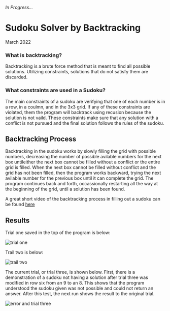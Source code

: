 _In Progress..._
# Sudoku Solver by Backtracking
March 2022

### What is backtracking?
Backtracking is a brute force method that is meant to find all possible solutions. Utilizing constraints, solutions that do not satisfy them are discarded. 

### What constraints are used in a Sudoku?
The main constraints of a sudoku are verifying that one of each number is in a row, in a coulmn, and in the 3x3 grid. If any of these constraints are violated, them the program will backtrack using recusion because the solution is not vaild. These constraints make sure that any solution with a conflict is not pursued and the final solution follows the rules of the sudoku.

## Backtracking Process
Backtracking in the sudoku works by slowly filling the grid with possible numbers, decreasing the number of possible avilable numbers for the next box untileither the next box cannot be filled without a conflict or the entire grid is filled. When the next box cannot be filled without conflict and the grid has not been filled, then the program works backward, trying the next avilable number for the previous box until it can complete the grid. The program continues back and forth, occassionally restarting all the way at the beginning of the grid, until a solution has been found.

A great short video of the backtracking process in filling out a sudoku can be found [here](https://en.wikipedia.org/wiki/Backtracking)

## Results
Trial one saved in the top of the program is below:

![trial one](https://github.com/ZafiroParedes/Data_Structures_and_Algorithms/assets/91034132/63573d9b-4379-49e9-b4fd-4c48bd99787f)

Trail two is below:

![trail two](https://github.com/ZafiroParedes/Data_Structures_and_Algorithms/assets/91034132/53d56f05-c633-4687-96b1-eeee7b2c7e1c)

The current trial, or trial three, is shown below. First, there is a demonstration of a sudoku not having a solution after trial three was modified in row six from an 9 to an 8. This shows that the program understood the sudoku given was not possible and could not return an answer. After this test, the next run shows the result to the original trial.

![error and trial three](https://github.com/ZafiroParedes/Data_Structures_and_Algorithms/assets/91034132/e42447d9-26c3-479a-9afa-3357f7a40032)
